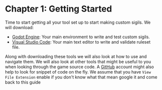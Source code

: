 # Chapter 1: Getting Started

Time to start getting all your tool set up to start making custom sigils. We will download:

-   [Godot Engine](https://godotengine.org): Your main environment to write and test custom sigils.
-   [Visual Studio Code](https://code.visualstudio.com): Your main text editor to write and validate ruleset file.

Along with downloading these tools we will also look at how to use and navigate them. We will also look at other tools that might be useful to you when looking through the game source code. A [GitHub](https://github.com) account might also help to look for snippet of code on the fly. We assume that you have `View File Extension` enable if you don't know what that mean google it and come back to this guide

